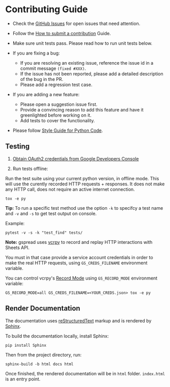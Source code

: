 # Contributing Guide

* Check the [GitHub Issues](https://github.com/burnash/gspread/issues) for open issues that need attention.
* Follow the [How to submit a contribution](https://opensource.guide/how-to-contribute/#how-to-submit-a-contribution) Guide.

* Make sure unit tests pass. Please read how to run unit tests below.

* If you are fixing a bug:
  * If you are resolving an existing issue, reference the issue id in a commit message `(fixed #XXX)`.
  * If the issue has not been reported, please add a detailed description of the bug in the PR.
  * Please add a regression test case.

* If you are adding a new feature:
  * Please open a suggestion issue first.
  * Provide a convincing reason to add this feature and have it greenlighted before working on it.
  * Add tests to cover the functionality.

* Please follow [Style Guide for Python Code](https://www.python.org/dev/peps/pep-0008/).

## Testing

1. [Obtain OAuth2 credentials from Google Developers Console](http://gspread.readthedocs.org/en/latest/oauth2.html)

2. Run tests offline:

Run the test suite using your current python version, in offline mode.
This will use the curently recorded HTTP requests + responses. It does not make any HTTP call, does not require an active internet connection.

```
tox -e py
```

**Tip:** To run a specific test method use the option `-k` to specifcy a test name and `-v` and `-s` to get test output on console.

Example:

```
pytest -v -s -k "test_find" tests/
```

**Note:** gspread uses [vcrpy](https://github.com/kevin1024/vcrpy) to record and replay HTTP interactions with Sheets API.

You must in that case provide a service account credentials in order to make the real HTTP requests, using `GS_CREDS_FILENAME` environment variable.

You can control vcrpy's [Record Mode](https://vcrpy.readthedocs.io/en/latest/usage.html#record-modes) using `GS_RECORD_MODE` environment variable:

```
GS_RECORD_MODE=all GS_CREDS_FILENAME=<YOUR_CREDS.json> tox -e py
```

## Render Documentation

The documentation uses [reStructuredText](http://www.sphinx-doc.org/en/master/usage/restructuredtext/index.html#rst-index) markup and is rendered by [Sphinx](http://www.sphinx-doc.org/).

To build the documentation locally, install Sphinx:

```
pip install Sphinx
```

Then from the project directory, run:

```
sphinx-build -b html docs html
```

Once finished, the rendered documentation will be in `html` folder. `index.html` is an entry point.
